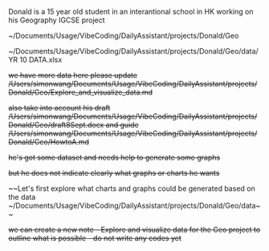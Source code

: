 Donald is a 15 year old student in an interantional school in HK working on his Geography IGCSE project 


~/Documents/Usage/VibeCoding/DailyAssistant/projects/Donald/Geo

~/Documents/Usage/VibeCoding/DailyAssistant/projects/Donald/Geo/data/YR 10 DATA.xlsx 

~~we have more data here please update /Users/simonwang/Documents/Usage/VibeCoding/DailyAssistant/projects/Donald/Geo/Explore_and_visualize_data.md~~

~~also take into account his draft /Users/simonwang/Documents/Usage/VibeCoding/DailyAssistant/projects/Donald/Geo/draft8Sept.docx and guide /Users/simonwang/Documents/Usage/VibeCoding/DailyAssistant/projects/Donald/Geo/HowtoA.md~~


~~he's got some dataset and needs help to generate some graphs~~ 

~~but he does not indicate clearly what graphs or charts he wants~~

~~Let's first explore what charts and graphs could be generated based on the data ~/Documents/Usage/VibeCoding/DailyAssistant/projects/Donald/Geo/data~~

~~we can create a new note - Explore and visualize data for the Geo project to outline what is possible - do not write any codes yet~~
